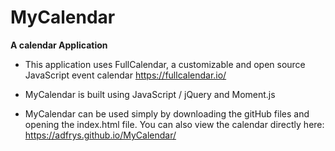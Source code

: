 # MyCalendar

**A calendar Application**

- This application uses FullCalendar, a customizable and open source JavaScript event calendar https://fullcalendar.io/

- MyCalendar is built using JavaScript / jQuery and Moment.js

- MyCalendar can be used simply by downloading the gitHub files and opening the index.html file. You can also view the calendar directly here: https://adfrys.github.io/MyCalendar/